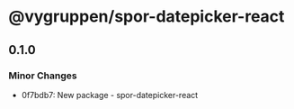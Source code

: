 # @vygruppen/spor-datepicker-react

## 0.1.0
### Minor Changes

- 0f7bdb7: New package - spor-datepicker-react

